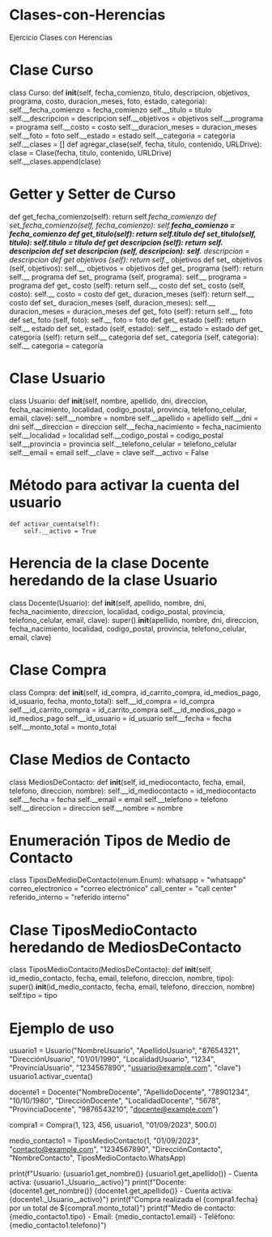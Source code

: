 # Clases-con-Herencias
Ejercicio Clases con Herencias

# Clase Curso
class Curso:
def __init__(self, fecha_comienzo, titulo, descripcion,
objetivos, programa, costo, duracion_meses, foto, estado,
categoria):
self.__fecha_comienzo = fecha_comienzo
self.__titulo = titulo
self.__descripcion = descripcion
self.__objetivos = objetivos
self.__programa = programa
self.__costo = costo
self.__duracion_meses = duracion_meses
self.__foto = foto
self.__estado = estado
self.__categoria = categoria
self.__clases = []
def agregar_clase(self, fecha, titulo, contenido, URLDrive):
clase = Clase(fecha, titulo, contenido, URLDrive)
self.__clases.append(clase)

# Getter y Setter de Curso
def get_fecha_comienzo(self):
return self.__fecha_comienzo
def set_fecha_comienzo(self, fecha_comienzo):
self.__fecha_comienzo = fecha_comienzo
def get_titulo(self):
return self.__titulo
def set_titulo(self, titulo):
self.__titulo = titulo
def get_ descripcion (self):
return self.__ descripcion
def set_ descripcion (self, descripcion):
self.__ descripcion = descripcion
def get_ objetivos (self):
return self.__ objetivos
def set_ objetivos (self, objetivos):
self.__ objetivos = objetivos
def get_ programa (self):
return self.__ programa
def set_ programa (self, programa):
self.__ programa = programa
def get_ costo (self):
return self.__ costo
def set_ costo (self, costo):
self.__ costo = costo
def get_ duracion_meses (self):
return self.__ costo
def set_ duracion_meses (self, duracion_meses):
self.__ duracion_meses = duracion_meses
def get_ foto (self):
return self.__ foto
def set_ foto (self, foto):
self.__ foto = foto
def get_ estado (self):
return self.__ estado
def set_ estado (self, estado):
self.__ estado = estado
def get_ categoria (self):
return self.__ categoria
def set_ categoria (self, categoria):
self.__ categoria = categoría

# Clase Usuario
class Usuario:
    def __init__(self, nombre, apellido, dni, direccion, fecha_nacimiento, localidad, codigo_postal, provincia, telefono_celular, email, clave):
        self.__nombre = nombre
        self.__apellido = apellido
        self.__dni = dni
        self.__direccion = direccion
        self.__fecha_nacimiento = fecha_nacimiento
        self.__localidad = localidad
        self.__codigo_postal = codigo_postal
        self.__provincia = provincia
        self.__telefono_celular = telefono_celular
        self.__email = email
        self.__clave = clave
        self.__activo = False
    
# Método para activar la cuenta del usuario
    def activar_cuenta(self):
        self.__activo = True

# Herencia de la clase Docente heredando de la clase Usuario
class Docente(Usuario):
def __init__(self, apellido, nombre, dni, fecha_nacimiento,
direccion, localidad, codigo_postal, provincia, telefono_celular,
email, clave):
super().__init__(apellido, nombre, dni, direccion, fecha_nacimiento,
localidad, codigo_postal, provincia, telefono_celular, email, clave)

# Clase Compra
class Compra:
def __init__(self, id_compra, id_carrito_compra, id_medios_pago,
id_usuario, fecha, monto_total):
self.__id_compra = id_compra
self.__id_carrito_compra = id_carrito_compra
self.__id_medios_pago = id_medios_pago
self.__id_usuario = id_usuario
self.__fecha = fecha
self.__monto_total = monto_total

# Clase Medios de Contacto
class MediosDeContacto:
def __init__(self, id_mediocontacto, fecha, email, telefono,
direccion, nombre):
self.__id_mediocontacto = id_mediocontacto
self.__fecha = fecha
self.__email = email
self.__telefono = telefono
self.__direccion = direccion
self.__nombre = nombre

# Enumeración Tipos de Medio de Contacto
class TiposDeMedioDeContacto(enum.Enum):
whatsapp = "whatsapp"
correo_electronico = "correo electrónico"
call_center = "call center"
referido_interno = "referido interno"

# Clase TiposMedioContacto heredando de MediosDeContacto
class TiposMedioContacto(MediosDeContacto):
    def __init__(self, id_medio_contacto, fecha, email, telefono, direccion, nombre, tipo):
        super().__init__(id_medio_contacto, fecha, email, telefono, direccion, nombre)
        self.tipo = tipo

# Ejemplo de uso
usuario1 = Usuario("NombreUsuario", "ApellidoUsuario", "87654321", "DirecciónUsuario", "01/01/1990", "LocalidadUsuario", "1234", "ProvinciaUsuario", "1234567890", "usuario@example.com", "clave")
usuario1.activar_cuenta()

docente1 = Docente("NombreDocente", "ApellidoDocente", "78901234", "10/10/1980", "DirecciónDocente", "LocalidadDocente", "5678", "ProvinciaDocente", "9876543210", "docente@example.com")

compra1 = Compra(1, 123, 456, usuario1, "01/09/2023", 500.0)

medio_contacto1 = TiposMedioContacto(1, "01/09/2023", "contacto@example.com", "1234567890", "DirecciónContacto", "NombreContacto", TiposMedioContacto.WhatsApp)

print(f"Usuario: {usuario1.get_nombre()} {usuario1.get_apellido()} - Cuenta activa: {usuario1._Usuario__activo}")
print(f"Docente: {docente1.get_nombre()} {docente1.get_apellido()} - Cuenta activa: {docente1._Usuario__activo}")
print(f"Compra realizada el {compra1.fecha} por un total de ${compra1.monto_total}")
print(f"Medio de contacto: {medio_contacto1.tipo} - Email: {medio_contacto1.email} - Teléfono: {medio_contacto1.telefono}")





